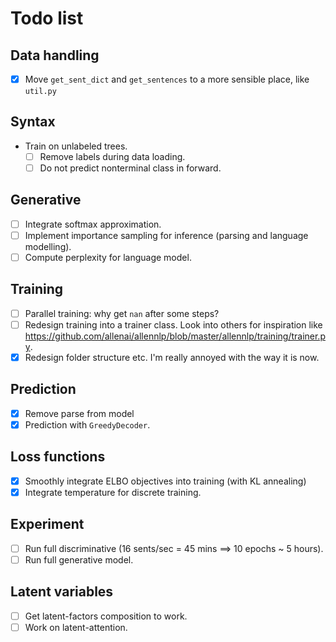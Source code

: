 # Todo list

## Data handling
- [X] Move `get_sent_dict` and `get_sentences` to a more sensible place, like `util.py`

## Syntax
- Train on unlabeled trees.
  - [ ] Remove labels during data loading.
  - [ ] Do not predict nonterminal class in forward.

## Generative
- [ ] Integrate softmax approximation.
- [ ] Implement importance sampling for inference (parsing and language modelling).
- [ ] Compute perplexity for language model.

## Training
- [ ] Parallel training: why get `nan` after some steps?
- [ ] Redesign training into a trainer class. Look into others for inspiration like https://github.com/allenai/allennlp/blob/master/allennlp/training/trainer.py.
- [X] Redesign folder structure etc. I'm really annoyed with the way it is now.

## Prediction
- [X] Remove parse from model
- [X] Prediction with `GreedyDecoder`.

## Loss functions
- [X] Smoothly integrate ELBO objectives into training (with KL annealing)
- [X] Integrate temperature for discrete training.

## Experiment
- [ ] Run full discriminative (16 sents/sec = 45 mins ==> 10 epochs ~ 5 hours).
- [ ] Run full generative model.

## Latent variables
- [ ] Get latent-factors composition to work.
- [ ] Work on latent-attention.
